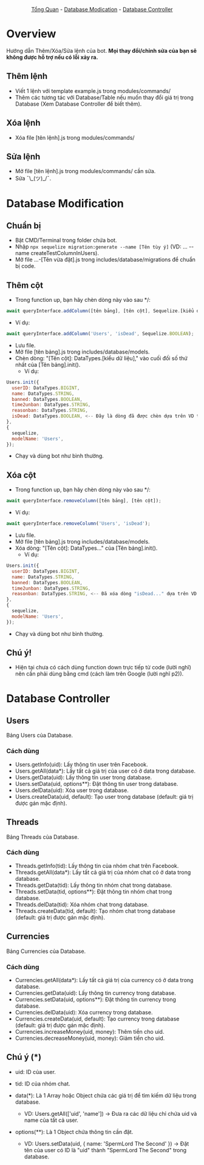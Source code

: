 <p align="center">
	<a href="Overview">Tổng Quan</a>
	-
	<a href="#Database Controller">Database Modication</a>
	-
	<a href="#Database Controller">Database Controller</a>
</p>

# Overview

Hướng dẫn Thêm/Xóa/Sửa lệnh của bot.
<b>Mọi thay đổi/chỉnh sửa của bạn sẽ không được hỗ trợ nếu có lỗi xảy ra.</b>

## Thêm lệnh

- Viết 1 lệnh với template example.js trong modules/commands/
- Thêm các tương tác với Database/Table nếu muốn thay đổi giá trị trong Database (Xem Database Controller để biết thêm).

## Xóa lệnh

- Xóa file [tên lệnh].js trong modules/commands/

## Sửa lệnh

- Mở file [tên lệnh].js trong modules/commands/ cần sửa.
- Sửa ¯\\\_(ツ)\_/¯.

# Database Modification

## Chuẩn bị

- Bật CMD/Terminal trong folder chứa bot.
- Nhập ```npx sequelize migration:generate --name [Tên tùy ý]``` (VD: ... --name createTestColumnInUsers).
- Mở file ...-[Tên vừa đặt].js trong includes/database/migrations để chuẩn bị code.

## Thêm cột

- Trong function up, bạn hãy chèn dòng này vào sau \*/:
```js
await queryInterface.addColumn([tên bảng], [tên cột], Sequelize.[kiểu dữ liệu]);
```
  + Ví dụ:
```js
await queryInterface.addColumn('Users', 'isDead', Sequelize.BOOLEAN);
```
- Lưu file.
- Mở file [tên bảng].js trong includes/database/models.
- Chèn dòng: "[Tên cột]: DataTypes.[kiểu dữ liệu]," vào cuối đối số thứ nhất của [Tên bảng].init().
  + Ví dụ:
```js
Users.init({
  userID: DataTypes.BIGINT,
  name: DataTypes.STRING,
  banned: DataTypes.BOOLEAN,
  time2unban: DataTypes.STRING,
  reasonban: DataTypes.STRING,
  isDead: DataTypes.BOOLEAN, <-- Đây là dòng đã được chèn dựa trên VD trước đó.
},
{
  sequelize,
  modelName: 'Users',
});
```
- Chạy và dùng bot như bình thường.

## Xóa cột

- Trong function up, bạn hãy chèn dòng này vào sau \*/:
```js
await queryInterface.removeColumn([tên bảng], [tên cột]);
```
  + Ví dụ:
```js
await queryInterface.removeColumn('Users', 'isDead');
```
- Lưu file.
- Mở file [tên bảng].js trong includes/database/models.
- Xóa dòng: "[Tên cột]: DataTypes..." của [Tên bảng].init().
  + Ví dụ:
```js
Users.init({
  userID: DataTypes.BIGINT,
  name: DataTypes.STRING,
  banned: DataTypes.BOOLEAN,
  time2unban: DataTypes.STRING,
  reasonban: DataTypes.STRING, <-- Đã xóa dòng "isDead..." dựa trên VD Thêm cột.
},
{
  sequelize,
  modelName: 'Users',
});
```
- Chạy và dùng bot như bình thường.

## Chú ý!

- Hiện tại chưa có cách dùng function down trực tiếp từ code (lười nghĩ) nên cần phải dùng bằng cmd (cách làm trên Google (lười nghĩ p2)).

# Database Controller

## Users

Bảng Users của Database.

### Cách dùng
- Users.getInfo(uid): Lấy thông tin user trên Facebook.
- Users.getAll(data\*): Lấy tất cả giá trị của user có ở data trong database.
- Users.getData(uid): Lấy thông tin user trong database.
- Users.setData(uid, options\*\*): Đặt thông tin user trong database.
- Users.delData(uid): Xóa user trong database.
- Users.createData(uid, default): Tạo user trong database (default: giá trị được gán mặc định).

## Threads

Bảng Threads của Database.

### Cách dùng
- Threads.getInfo(tid): Lấy thông tin của nhóm chat trên Facebook.
- Threads.getAll(data\*): Lấy tất cả giá trị của nhóm chat có ở data trong database.
- Threads.getData(tid): Lấy thông tin nhóm chat trong database.
- Threads.setData(tid, options\*\*): Đặt thông tin nhóm chat trong database.
- Threads.delData(tid): Xóa nhóm chat trong database.
- Threads.createData(tid, default): Tạo nhóm chat trong database (default: giá trị được gán mặc định).

## Currencies

Bảng Currencies của Database.

### Cách dùng
- Currencies.getAll(data\*): Lấy tất cả giá trị của currency có ở data trong database.
- Currencies.getData(uid): Lấy thông tin currency trong database.
- Currencies.setData(uid, options\*\*): Đặt thông tin currency trong database.
- Currencies.delData(uid): Xóa currency trong database.
- Currencies.createData(uid, default): Tạo currency trong database (default: giá trị được gán mặc định).
- Currencies.increaseMoney(uid, money): Thêm tiền cho uid.
- Currencies.decreaseMoney(uid, money): Giảm tiền cho uid.

## Chú ý (\*)
- uid: ID của user.

- tid: ID của nhóm chat.

- data(\*): Là 1 Array hoặc Object chứa các giá trị để tìm kiếm dữ liệu trong database.
  + VD: Users.getAll(['uid', 'name']) -> Đưa ra các dữ liệu chỉ chứa uid và name của tất cả user.

- options(\*\*): Là 1 Object chứa thông tin cần đặt.
  + VD: Users.setData(uid, { name: 'SpermLord The Second' }) -> Đặt tên của user có ID là "uid" thành "SpermLord The Second" trong database.